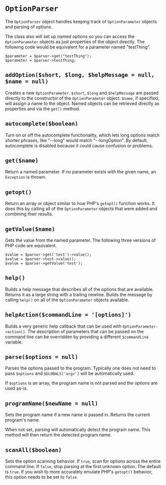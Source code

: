 `OptionParser`
==============

The `OptionParser` object handles keeping track of `OptionParameter` objects and parsing of options.

The class also will set up named options so you can access the `OptionParameter` objects as just properties of the object directly.  The following code would be equivalent for a parameter named "testThing".

    $parameter = $parser->get("testThing");
    $parameter = $parser->testThing;


`addOption($short, $long, $helpMessage = null, $name = null)`
-------------------------------------------------------------

Creates a new `OptionParameter`.  `$short`, `$long` and `$helpMessage` are passed directly to the constructor of the `OptionParameter` object.  `$name`, if specified, will assign a name to the object.  Named objects can be retrieved directly as properties and via the `get()` method.


`autocomplete($boolean)`
------------------------

Turn on or off the autocomplete functionality, which lets long options match shorter phrases, like "--long" would match "--longOption".  By default, autocomplete is disabled because it could cause confusion or problems.


`get($name)`
------------

Return a named parameter.  If no parameter exists with the given name, an `Exception` is thrown.

`getopt()`
----------

Return an array or object similar to how PHP's `getopt()` function works.  It does this by calling all of the `OptionParameter` objects that were added and combining their results.


`getValue($name)`
-----------------

Gets the value from the named parameter.  The following three versions of PHP code are equivalent.

    $value = $parser->get('test')->value();
    $value = $parser->test->value();
    $value = $parser->getValue('test');


`help()`
--------

Builds a help message that describes all of the options that are available.  Returns it as a large string with a trailing newline.  Builds the message by calling `help()` on all of the `OptionParameter` objects available.


`helpAction($commandLine = '[options]')`
----------------------------------------

Builds a very generic help callback that can be used with `OptionParameter->action()`.  The description of parameters that can be passed on the command line can be overridden by providing a different `$commandLine` variable.


`parse($options = null)`
------------------------

Parses the options passed to the program.  Typically one does not need to pass `$options` and `$GLOBALS['argv']` will be automatically used.

If `$options` is an array, the program name is not parsed and the options are
used as-is.


`programName($newName = null)`
------------------------------

Sets the program name if a new name is passed in.  Returns the current program's name.

When not set, parsing will automatically detect the program name.  This method will then return the detected program name.


`scanAll($boolean)`
-------------------

Sets the option scanning behavior.  If `true`, scan for options across the entire command line.  If `false`, stop parsing at the first unknown option.  The default is `true`.  If you wish to more accurately emulate PHP's `getopt()` behavior, this option needs to be set to `false`.

